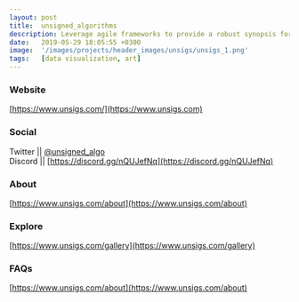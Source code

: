 ```yaml
---
layout: post
title:  unsigned_algorithms
description: Leverage agile frameworks to provide a robust synopsis for high level overviews. Iterative a...
date:   2019-05-29 18:05:55 +0300
image:  '/images/projects/header_images/unsigs/unsigs_1.png'
tags:   [data visualization, art]
---
```

### Website
[https://www.unsigs.com/](https://www.unsigs.com)

### Social
Twitter || [@unsigned_algo](https://twitter.com/unsigned_algo)  
Discord || [https://discord.gg/nQUJefNq](https://discord.gg/nQUJefNq)

### About
[https://www.unsigs.com/about](https://www.unsigs.com/about)

### Explore
[https://www.unsigs.com/gallery](https://www.unsigs.com/gallery)

### FAQs
[https://www.unsigs.com/about](https://www.unsigs.com/about)